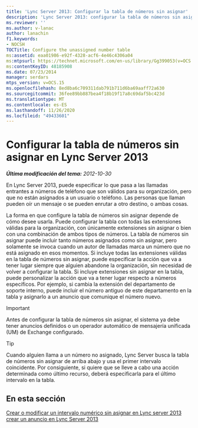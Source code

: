 ```yaml
---
title: 'Lync Server 2013: Configurar la tabla de números sin asignar'
description: 'Lync Server 2013: configurar la tabla de números sin asignar.'
ms.reviewer: ''
ms.author: v-lanac
author: lanachin
f1.keywords:
- NOCSH
TOCTitle: Configure the unassigned number table
ms:assetid: eaa01986-e92f-4328-acf6-4e46c4306a04
ms:mtpsurl: https://technet.microsoft.com/en-us/library/Gg399053(v=OCS.15)
ms:contentKeyID: 48185908
ms.date: 07/23/2014
manager: serdars
mtps_version: v=OCS.15
ms.openlocfilehash: 8ed8ba6c709311dab791b711d6ba69aaff72a630
ms.sourcegitcommit: 36fee89bb887bea4f18b19f17a8c69daf5bc423d
ms.translationtype: MT
ms.contentlocale: es-ES
ms.lasthandoff: 11/26/2020
ms.locfileid: "49433601"
---
```

# <a name="configure-the-unassigned-number-table-in-lync-server-2013"></a>Configurar la tabla de números sin asignar en Lync Server 2013

<div data-xmlns="http://www.w3.org/1999/xhtml">

<div class="topic" data-xmlns="http://www.w3.org/1999/xhtml" data-msxsl="urn:schemas-microsoft-com:xslt" data-cs="https://msdn.microsoft.com/">

<div data-asp="https://msdn2.microsoft.com/asp">



</div>

<div id="mainSection">

<div id="mainBody">

<span> </span>

_**Última modificación del tema:** 2012-10-30_

En Lync Server 2013, puede especificar lo que pasa a las llamadas entrantes a números de teléfono que son válidos para su organización, pero que no están asignados a un usuario o teléfono. Las personas que llaman pueden oír un mensaje o se pueden enrutar a otro destino, o ambas cosas.

La forma en que configure la tabla de números sin asignar depende de cómo desee usarla. Puede configurar la tabla con todas las extensiones válidas para la organización, con únicamente extensiones sin asignar o bien con una combinación de ambos tipos de números. La tabla de números sin asignar puede incluir tanto números asignados como sin asignar, pero solamente se invoca cuando un autor de llamadas marca un número que no está asignado en esos momentos. Si incluye todas las extensiones válidas en la tabla de números sin asignar, puede especificar la acción que va a tener lugar siempre que alguien abandone la organización, sin necesidad de volver a configurar la tabla. Si incluye extensiones sin asignar en la tabla, puede personalizar la acción que va a tener lugar respecto a números específicos. Por ejemplo, si cambia la extensión del departamento de soporte interno, puede incluir el número antiguo de este departamento en la tabla y asignarlo a un anuncio que comunique el número nuevo.

<div>


> [!IMPORTANT]  
> Antes de configurar la tabla de números sin asignar, el sistema ya debe tener anuncios definidos o un operador automático de mensajería unificada (UM) de Exchange configurado.



</div>

<div>


> [!TIP]  
> Cuando alguien llama a un número no asignado, Lync Server busca la tabla de números sin asignar de arriba abajo y usa el primer intervalo coincidente. Por consiguiente, si quiere que se lleve a cabo una acción determinada como último recurso, deberá especificarla para el último intervalo en la tabla.



</div>

<div>

## <a name="in-this-section"></a>En esta sección

[Crear o modificar un intervalo numérico sin asignar en Lync server 2013](lync-server-2013-create-or-modify-an-unassigned-number-range.md) [crear un anuncio en Lync Server 2013](lync-server-2013-create-an-announcement.md)

</div>

</div>

<span> </span>

</div>

</div>

</div>

